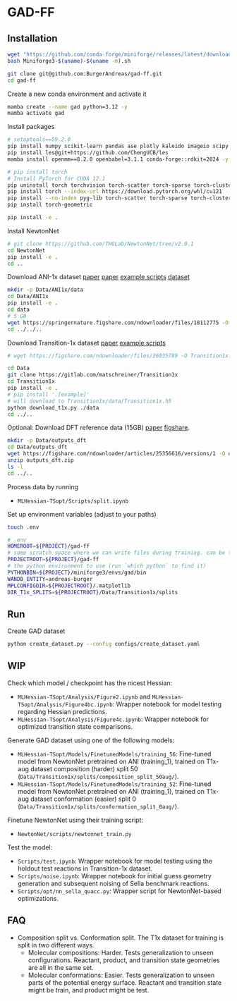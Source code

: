 # GAD-FF

## Installation

```bash
wget "https://github.com/conda-forge/miniforge/releases/latest/download/Miniforge3-$(uname)-$(uname -m).sh"
bash Miniforge3-$(uname)-$(uname -m).sh
```

```bash
git clone git@github.com:BurgerAndreas/gad-ff.git
cd gad-ff
```


Create a new conda environment and activate it
```bash
mamba create --name gad python=3.12 -y
mamba activate gad
```

Install packages
```bash
# setuptools==59.2.0
pip install numpy scikit-learn pandas ase plotly kaleido imageio scipy matplotlib seaborn black tqdm joblib einops ipykernel toml omegaconf nbformat nglview py3Dmol hydra-core==1.* wandb
pip install les@git+https://github.com/ChengUCB/les
mamba install openmm==8.2.0 openbabel=3.1.1 conda-forge::rdkit=2024 -y

# pip install torch
# Install PyTorch for CUDA 12.1
pip uninstall torch torchvision torch-scatter torch-sparse torch-cluster torch-spline-conv torch-geometric -y
pip install torch --index-url https://download.pytorch.org/whl/cu121
pip install --no-index pyg-lib torch-scatter torch-sparse torch-cluster torch-spline-conv -f https://data.pyg.org/whl/torch-2.5.1+cu121.html
pip install torch-geometric

pip install -e .
```

Install NewtonNet
```bash
# git clone https://github.com/THGLab/NewtonNet/tree/v2.0.1
cd NewtonNet
pip install -e .
cd ..
```

Download ANI-1x dataset
[paper](https://pubs.aip.org/aip/jcp/article/148/24/241733/963478/Less-is-more-Sampling-chemical-space-with-active)
[paper](https://www.nature.com/articles/s41597-020-0473-z)
[example scripts](https://github.com/aiqm/ANI1x_datasets)
[dataset](https://springernature.figshare.com/articles/dataset/ANI-1x_Dataset_Release/10047041?backTo=%2Fcollections%2FThe_ANI-1ccx_and_ANI-1x_data_sets_coupled-cluster_and_density_functional_theory_properties_for_molecules%2F4712477&file=18112775)
```bash
mkdir -p Data/ANI1x/data
cd Data/ANI1x
pip install -e .
cd data
# 5 GB
wget https://springernature.figshare.com/ndownloader/files/18112775 -O ani1x-release.h5
cd ../../..
```

Download Transition-1x dataset 
[paper](https://www.nature.com/articles/s41597-022-01870-w)
[example scripts](https://gitlab.com/matschreiner/Transition1x)
```bash
# wget https://figshare.com/ndownloader/files/36035789 -O Transition1x.h5

cd Data
git clone https://gitlab.com/matschreiner/Transition1x
cd Transition1x
pip install -e .
# pip install '.[example]'
# will download to Transition1x/data/Transition1x.h5
python download_t1x.py ./data
cd ../..
```

Optional: Download DFT reference data (15GB)
[paper](https://www.nature.com/articles/s41467-024-52481-5)
[figshare](https://figshare.com/articles/dataset/Data_for_Deep_Learning_of_ab_initio_Hessians_for_Transition_State_Optimization/25356616).
```bash
mkdir -p Data/outputs_dft
cd Data/outputs_dft
wget https://figshare.com/ndownloader/articles/25356616/versions/1 -O outputs_dft.zip
unzip outputs_dft.zip
ls -l
cd ../..
```

Process data by running
- `MLHessian-TSopt/Scripts/split.ipynb`

Set up environment variables (adjust to your paths)
```bash
touch .env
```
```bash
# .env
HOMEROOT=${PROJECT}/gad-ff
# some scratch space where we can write files during training. can be the same as HOMEROOT
PROJECTROOT=${PROJECT}/gad-ff
# the python environment to use (run `which python` to find it)
PYTHONBIN=${PROJECT}/miniforge3/envs/gad/bin
WANDB_ENTITY=andreas-burger
MPLCONFIGDIR=${PROJECTROOT}/.matplotlib
DIR_T1x_SPLITS=${PROJECTROOT}/Data/Transition1x/splits
```

## Run

Create GAD dataset
```bash
python create_dataset.py --config configs/create_dataset.yaml
```


## WIP

Check which model / checkpoint has the nicest Hessian:
- `MLHessian-TSopt/Analysis/Figure2.ipynb` and `MLHessian-TSopt/Analysis/Figure4bc.ipynb`: Wrapper notebook for model testing regarding Hessian predictions.
- `MLHessian-TSopt/Analysis/Figure4c.ipynb`: Wrapper notebook for optimized transition state comparisons.

Generate GAD dataset using one of the following models:
- `MLHessian-TSopt/Models/FinetunedModels/training_56`: Fine-tuned model from NewtonNet pretrained on ANI (training_1), trained on T1x-aug dataset composition (harder) split 50 (`Data/Transition1x/splits/composition_split_50aug/`).
- `MLHessian-TSopt/Models/FinetunedModels/training_52`: Fine-tuned model from NewtonNet pretrained on ANI (training_1), trained on T1x-aug dataset conformation (easier) split 0 (`Data/Transition1x/splits/conformation_split_0aug/`).

Finetune NewtonNet using their training script:
- `NewtonNet/scripts/newtonnet_train.py`

Test the model:
- `Scripts/test.ipynb`: Wrapper notebook for model testing using the holdout test reactions in Transition-1x dataset.
- `Scripts/noise.ipynb`: Wrapper notebook for initial guess geometry generation and subsequent noising of Sella benchmark reactions.
- `Scripts/opt/nn_sella_quacc.py`: Wrapper script for NewtonNet-based optimizations.

## FAQ

- Composition split vs. Conformation split. The T1x dataset for training is split in two different ways. 
    - Molecular compositions: Harder. Tests generalization to unseen configurations. Reactant, product, and transition state geometries are all in the same set.
    - Molecular conformations: Easier. Tests generalization to unseen parts of the potential energy surface. Reactant and transition state might be train, and product might be test.


